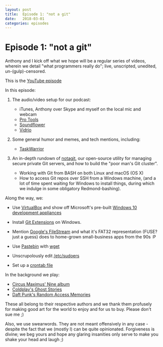```yaml
---
layout:	post
title:	Episode 1: "not a git"
date:	2018-03-01
categories: episodes
---
```


# Episode 1: "not a git"

Anthony and I kick off what we hope will be a regular series of videos,
	wherein we detail "what programmers really do";
	live, unscripted, unedited, un-(gulp)-censored.

This is the [YouTube episode](https://youtu.be/WwjgixrNrjo)

In this episode:

1. The audio/video setup for our podcast:
	- iTunes, Anthony over Skype and myself on the local mic and webcam
	- [Pro Tools](https://www.avid.com/pro-tools)
	- [Soundflower](https://github.com/mattingalls/Soundflower)
	- [Vidrio](https://vidr.io/)

1. Some general humor and memes, and tech mentions, including:
	- [TaskWarrior](https://taskwarrior.org/)

1. An in-depth rundown of [notagit](https://siriobalmelli.github.io/notagit/),
		our open-source utility for managing secure private Git servers,
		and how to build the "poor man's Git cluster".
	- Working with Git from BASH on both Linux and macOS (OS X)
	- How to access Git repos over SSH from a Windows machine,
		(and a lot of time spent waiting for Windows to install things,
		during which we indulge in some obligatory Redmond-bashing).

Along the way, we:

- Use [VirtualBox](https://www.virtualbox.org/) and show off Microsoft's pre-built
	[Windows 10 development appliances](https://developer.microsoft.com/en-us/windows/downloads/virtual-machines)

- Install [Git Extensions](https://gitextensions.github.io/) on Windows.

- Mention [Google's FileStream](https://support.google.com/a/answer/7491144?hl=en)
	and what it's FAT32 representation (FUSE? just a guess)
	does to home-grown small-business apps from the 90s :P

- Use [Pastebin](https://www.paste.org/p/home) with [wget](https://linux.die.net/man/1/wget)

- Unscrupolously edit [/etc/sudoers](https://linux.die.net/man/5/sudoers)

- Set up a [crontab file](http://www.adminschoice.com/crontab-quick-reference)

In the background we play:

- [Circus Maximus' Nine album](http://www.circusmaximussite.com/release/nine/)
- [Coldplay's Ghost Stories](http://coldplay.com/recordings/ghost_stories/)
- [Daft Punk's Random Access Memories](http://www.randomaccessmemories.com/)

These all belong to their respective authors and we thank them profusely
	for making good art for the world to enjoy and for us to buy.
Please don't sue me ;)

Also, we use swearwords.
They are not meant offensively in any case - despite the fact that we (mostly I)
	can be quite opinionated.
Forgiveness is divine; we beg yours and hope any glaring insanities
	only serve to make you shake your head and laugh ;)

